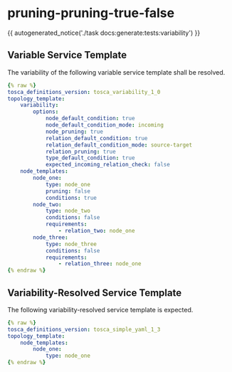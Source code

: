 # pruning-pruning-true-false

{{ autogenerated_notice('./task docs:generate:tests:variability') }}


## Variable Service Template

The variability of the following variable service template shall be resolved.

```yaml linenums="1"
{% raw %}
tosca_definitions_version: tosca_variability_1_0
topology_template:
    variability:
        options:
            node_default_condition: true
            node_default_condition_mode: incoming
            node_pruning: true
            relation_default_condition: true
            relation_default_condition_mode: source-target
            relation_pruning: true
            type_default_condition: true
            expected_incoming_relation_check: false
    node_templates:
        node_one:
            type: node_one
            pruning: false
            conditions: true
        node_two:
            type: node_two
            conditions: false
            requirements:
                - relation_two: node_one
        node_three:
            type: node_three
            conditions: false
            requirements:
                - relation_three: node_one
{% endraw %}
```




## Variability-Resolved Service Template

The following variability-resolved service template is expected.

```yaml linenums="1"
{% raw %}
tosca_definitions_version: tosca_simple_yaml_1_3
topology_template:
    node_templates:
        node_one:
            type: node_one
{% endraw %}
```


